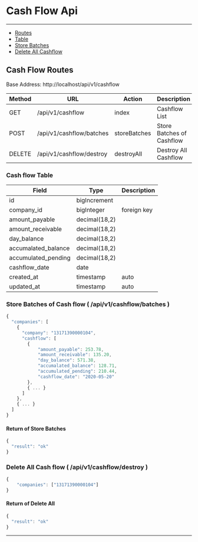 # Cash Flow Api

---

-   [Routes](#cashflow-routes)
-   [Table](#cashflow-table)
-   [Store Batches](#cashflow-batches)
-   [Delete All Cashflow](#cashflow-destroy)

<a name="cashflow-routes"></a>

## Cash Flow Routes

Base Address: http://localhost/api/v1/cashflow

| Method | URL                      | Action       | Description               |
| ------ | ------------------------ | ------------ | ------------------------- |
| GET    | /api/v1/cashflow         | index        | Cashflow List             |
| POST   | /api/v1/cashflow/batches | storeBatches | Store Batches of Cashflow |
| DELETE | /api/v1/cashflow/destroy | destroyAll   | Destroy All Cashflow      |

<a name="cashflow-table"></a>

### Cash flow Table

| Field               | Type          | Description |
| ------------------- | ------------- | ----------- |
| id                  | bigIncrement  |             |
| company_id          | bigInteger    | foreign key |
| amount_payable      | decimal(18,2) |             |
| amount_receivable   | decimal(18,2) |             |
| day_balance         | decimal(18,2) |             |
| accumalated_balance | decimal(18,2) |             |
| accumulated_pending | decimal(18,2) |             |
| cashflow_date       | date          |             |
| created_at          | timestamp     | auto        |
| updated_at          | timestamp     | auto        |

<a name="cashflow-batches"></a>

### Store Batches of Cash flow ( /api/v1/cashflow/batches )

```javascript
{
  "companies": [
    {
      "company": "13171390000104",
      "cashflow": [
        {
            "amount_payable": 253.78,
            "amount_receivable": 135.20,
            "day_balance": 571.38,
            "accumalated_balance": 128.71,
            "accumulated_pending": 210.44,
            "cashflow_date": "2020-05-20"
        },
        { ... }
      ]
    },
    { ... }
  ]
}

```

#### Return of Store Batches

```javascript
{
  "result": "ok"
}
```

<a name="cashflow-destroy"></a>

### Delete All Cash flow ( /api/v1/cashflow/destroy )

```javascript
{
	"companies": ["13171390000104"]
}
```

#### Return of Delete All

```javascript
{
  "result": "ok"
}
```

---
